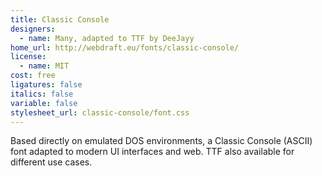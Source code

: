 ```yaml
---
title: Classic Console
designers:
  - name: Many, adapted to TTF by DeeJayy
home_url: http://webdraft.eu/fonts/classic-console/
license:
  - name: MIT
cost: free
ligatures: false
italics: false
variable: false
stylesheet_url: classic-console/font.css
---
```


Based directly on emulated DOS environments, a Classic Console (ASCII) font adapted to modern UI interfaces and web. TTF also available for different use cases.
